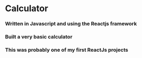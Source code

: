 # Calculator
### Written in Javascript and using the Reactjs framework
### Built a very basic calculator
### This was probably one of my first ReactJs projects
